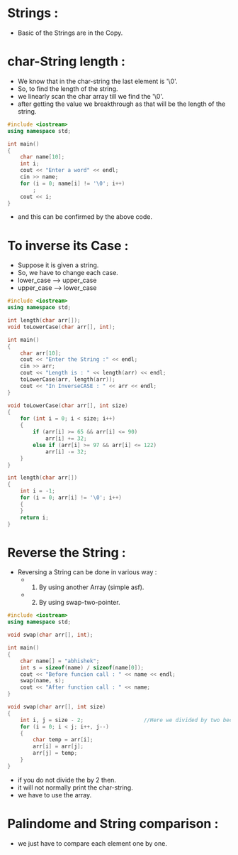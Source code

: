 # Strings :

- Basic of the Strings are in the Copy.

# char-String length :

- We know that in the char-string the last element is '\0'.
- So, to find the length of the string.
- we linearly scan the char array till we find the '\0'.
- after getting the value we breakthrough as that will be the length of the string.

```c++
#include <iostream>
using namespace std;

int main()
{
    char name[10];
    int i;
    cout << "Enter a word" << endl;
    cin >> name;
    for (i = 0; name[i] != '\0'; i++)
        ;
    cout << i;
}
```

- and this can be confirmed by the above code.

# To inverse its Case :

- Suppose it is given a string.
- So, we have to change each case.
- lower_case --> upper_case
- upper_case --> lower_case

```c++
#include <iostream>
using namespace std;

int length(char arr[]);
void toLowerCase(char arr[], int);

int main()
{
    char arr[10];
    cout << "Enter the String :" << endl;
    cin >> arr;
    cout << "Length is : " << length(arr) << endl;
    toLowerCase(arr, length(arr));
    cout << "In InverseCASE : " << arr << endl;
}

void toLowerCase(char arr[], int size)
{
    for (int i = 0; i < size; i++)
    {
        if (arr[i] >= 65 && arr[i] <= 90)
            arr[i] += 32;
        else if (arr[i] >= 97 && arr[i] <= 122)
            arr[i] -= 32;
    }
}

int length(char arr[])
{
    int i = -1;
    for (i = 0; arr[i] != '\0'; i++)
    {
    }
    return i;
}
```

# Reverse the String :

- Reversing a String can be done in various way :
  - 1. By using another Array (simple asf).
  - 2. By using swap-two-pointer.

```c++
#include <iostream>
using namespace std;

void swap(char arr[], int);

int main()
{
    char name[] = "abhishek";
    int s = sizeof(name) / sizeof(name[0]);
    cout << "Before funcion call : " << name << endl;
    swap(name, s);
    cout << "After function call : " << name;
}

void swap(char arr[], int size)
{
    int i, j = size - 2;                   //Here we divided by two becuause last element is '\0'.
    for (i = 0; i < j; i++, j--)
    {
        char temp = arr[i];
        arr[i] = arr[j];
        arr[j] = temp;
    }
}
```

- if you do not divide the by 2 then.
- it will not normally print the char-string.
- we have to use the array.

# Palindome and String comparison :

- we just have to compare each element one by one.
